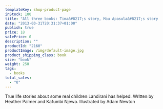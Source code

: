 ```yaml
---
templateKey: shop-product-page
inStock: 100
title: "All three books: Tina&#8217;s story, Mau Apasula&#8217;s story and Lazalo&#8217;s story."
date: "2013-03-31T20:31:37+01:00"
publish: true
price: 18
salePrice: 0
description: ""
productId: "2160"
productImage: /img/default-image.jpg
product_shipping_class: book
size: "book"
weight: 250
tags:
  - books
total_sales:
  - "0"
---
```


True life stories about some real children Landirani has helped. Written by Heather Palmer and Kafumbi Njewa. Illustrated by Adam Newton
